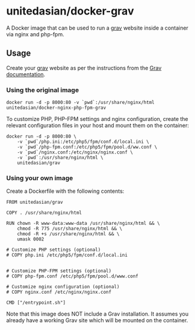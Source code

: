 unitedasian/docker-grav
===========

A Docker image that can be used to run a [grav](http://getgrav.org/) website inside a container via nginx and php-fpm.

Usage
-----

Create your [grav](http://getgrav.org/) website as per the instructions from the [Grav documentation](http://learn.getgrav.org/).

### Using the original image

```
docker run -d -p 8000:80 -v `pwd`:/usr/share/nginx/html unitedasian/docker-nginx-php-fpm-grav
```

To customize PHP, PHP-FPM settings and nginx configuration, create the relevant configuration files in your host and mount them on the container:

```
docker run -d -p 8000:80 \
	-v `pwd`/php.ini:/etc/php5/fpm/conf.d/local.ini \
	-v `pwd`/php-fpm.conf:/etc/php5/fpm/pool.d/ww.conf \
	-v `pwd`/nginx.conf:/etc/nginx/nginx.conf \
	-v `pwd`:/usr/share/nginx/html \
	unitedasian/grav
```

### Using your own image

Create a Dockerfile with the following contents:

```
FROM unitedasian/grav

COPY . /usr/share/nginx/html

RUN chown -R www-data:www-data /usr/share/nginx/html && \
	chmod -R 775 /usr/share/nginx/html && \
	chmod -R +s /usr/share/nginx/html && \
	umask 0002

# Customize PHP settings (optional)
# COPY php.ini /etc/php5/fpm/conf.d/local.ini


# Customize PHP-FPM settings (optional)
# COPY php-fpm.conf /etc/php5/fpm/pool.d/www.conf

# Customize nginx configuration (optional)
# COPY nginx.conf /etc/nginx/nginx.conf

CMD ["/entrypoint.sh"]

```

Note that this image does NOT include a Grav installation. It assumes you already have a working Grav site which will be mounted on the container.
